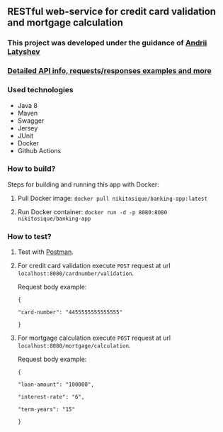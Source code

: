 ## RESTful web-service for credit card validation and mortgage calculation
### This project was developed under the guidance of [Andrii Latyshev](https://www.linkedin.com/in/andrylat/)
### [Detailed API info, requests/responses examples and more](https://app.swaggerhub.com/apis/MykytaDan/CVMC_API/1.0.0)

### Used technologies
- Java 8
- Maven
- Swagger
- Jersey
- JUnit
- Docker
- Github Actions

### How to build?
Steps for building and running this app with Docker:

1. Pull Docker image: ` docker pull nikitosique/banking-app:latest `

2. Run Docker container: ` docker run -d -p 8080:8080 nikitosique/banking-app `

### How to test?

1. Test with [Postman](https://www.postman.com/downloads/).

2. For credit card validation execute ` POST ` request at url ` localhost:8080/cardnumber/validation `. 

      Request body example:

      `{`

      `"card-number": "4455555555555555"`

      `}`

3. For mortgage calculation execute ` POST ` request at url ` localhost:8080/mortgage/calculation `.  

      Request body example:

      `{`
      
      `"loan-amount": "100000",`
      
      `"interest-rate": "6",`
      
      `"term-years": "15"`
      
      `}`
